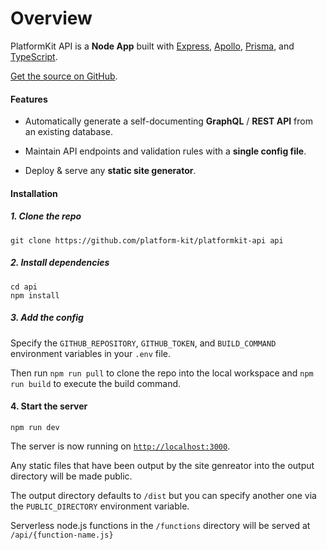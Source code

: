 # Overview

PlatformKit API is a **Node App** built with [Express](https://expressjs.com), [Apollo](https://www.apollographql.com), [Prisma](https://www.prisma.io), and [TypeScript](https://www.typescriptlang.org/).

[Get the source on GitHub](https://github.com/platform-kit/platformkit-api).
#### Features

- Automatically generate a self-documenting **GraphQL** /  **REST API** from an existing database.

- Maintain API endpoints and validation rules with a **single config file**.

- Deploy & serve any **static site generator**.


#### Installation

##### 1. Clone the repo

```
git clone https://github.com/platform-kit/platformkit-api api
```

##### 2. Install dependencies

```
cd api
npm install
```

##### 3. Add the config

Specify the `GITHUB_REPOSITORY`, `GITHUB_TOKEN`, and `BUILD_COMMAND` environment variables in your `.env` file. 

Then run `npm run pull` to clone the repo into the local workspace and `npm run build` to execute the build command.

#### 4. Start the server

```
npm run dev
```

The server is now running on [`http://localhost:3000`](http://localhost:3000). 

Any static files that have been output by the site genreator into the output directory will be made public.

The output directory defaults to `/dist` but you can specify another one via the `PUBLIC_DIRECTORY` environment variable.

Serverless node.js functions in the `/functions` directory will be served at `/api/{function-name.js}`
